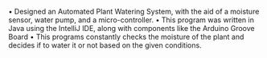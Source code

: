 • Designed an Automated Plant Watering System, with the aid of a moisture sensor, water pump, and a micro-controller.
• This program was written in Java using the IntelliJ IDE, along with components like the Arduino Groove Board
• This programs constantly checks the moisture of the plant and decides if to water it or not based on the given conditions.
